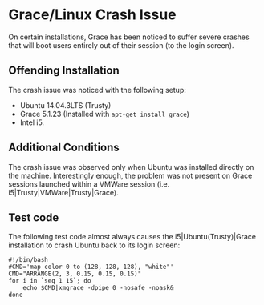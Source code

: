 # Grace/Linux Crash Issue

On certain installations, Grace has been noticed to suffer severe crashes that will boot users entirely out of their session (to the login screen).

## Offending Installation

The crash issue was noticed with the following setup:
 - Ubuntu 14.04.3LTS (Trusty)
 - Grace 5.1.23 (Installed with `apt-get install grace`)
 - Intel i5.

## Additional Conditions

The crash issue was observed only when Ubuntu was installed directly on the machine.  Interestingly enough, the problem was not present on Grace sessions launched within a VMWare session (i.e. i5|Trusty|VMWare|Trusty|Grace).

## Test code

The following test code almost always causes the i5|Ubuntu(Trusty)|Grace installation to crash Ubuntu back to its login screen:

```
#!/bin/bash
#CMD='map color 0 to (128, 128, 128), "white"'
CMD="ARRANGE(2, 3, 0.15, 0.15, 0.15)"
for i in `seq 1 15`; do
	echo $CMD|xmgrace -dpipe 0 -nosafe -noask&
done
```

